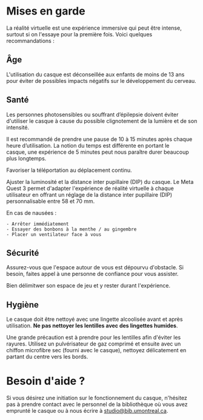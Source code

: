 # Mises en garde

La réalité virtuelle est une expérience immersive qui peut être intense, surtout si on l'essaye pour la première fois. Voici quelques recommandations :

## Âge

L'utilisation du casque est déconseillée aux enfants de moins de 13 ans pour éviter de possibles impacts négatifs sur le développement du cerveau.

## Santé

Les personnes photosensibles ou souffrant d’épilepsie doivent éviter d'utiliser le casque à cause du possible clignotement de la lumière et de son intensité.

Il est recommandé de prendre une pause de 10 à 15 minutes après chaque heure d’utilisation. La notion du temps est différente en portant le casque, une expérience de 5 minutes peut nous paraître durer beaucoup plus longtemps.

Favoriser la téléportation au déplacement continu.

Ajuster la luminosité et la distance inter pupillaire (DIP) du casque. Le Meta Quest 3 permet d'adapter l'expérience de réalité virtuelle à chaque utilisateur en offrant un réglage de la distance inter pupillaire (DIP) personnalisable entre 58 et 70 mm.

En cas de nausées :

    - Arrêter immédiatement
    - Essayer des bonbons à la menthe / au gingembre
    - Placer un ventilateur face à vous


## Sécurité

Assurez-vous que l'espace autour de vous est dépourvu d'obstacle. Si besoin, faites appel à une personne de confiance pour vous assister.

Bien délimitwer son espace de jeu et y rester durant l'expérience.

## Hygiène

Le casque doit être nettoyé avec une lingette alcoolisée avant et après utilisation. **Ne pas nettoyer les lentilles avec des lingettes humides**.

Une grande précaution est à prendre pour les lentilles afin d'éviter les rayures. Utilisez un pulvérisateur de gaz comprimé et ensuite avec un chiffon microfibre sec (fourni avec le casque), nettoyez délicatement en partant du centre vers les bords.

# Besoin d'aide ?

Si vous désirez une initiation sur le fonctionnement du casque, n'hésitez pas à prendre contact avec le personnel de la bibliothèque où vous avez emprunté le casque ou à nous écrire à studio@bib.umontreal.ca.